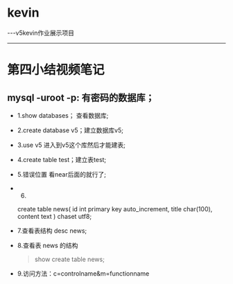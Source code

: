 kevin
=====
---v5kevin作业展示项目

------
第四小结视频笔记
===
mysql -uroot -p:  有密码的数据库；
- 
- 1.show databases； 查看数据库;
- 2.create database v5；建立数据库v5;
- 3.use v5 进入到v5这个库然后才能建表;
- 4.create table test；建立表test;
- 5.错误位置 看near后面的就行了;
- 6.
	create table news(
		id int primary key auto_increment,
		title char(100),
		content text
	) chaset utf8;

- 7.查看表结构 desc news;
- 8.查看表 news 的结构
	> show create table news;
- 9.访问方法：c=controlname&m=functionname